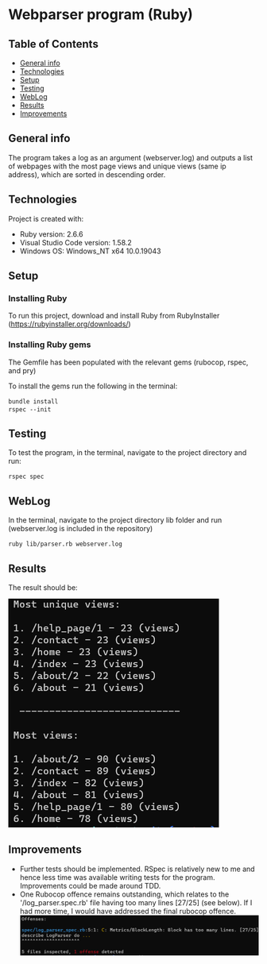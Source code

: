 # Webparser program (Ruby)

## Table of Contents
* [General info](#general-info)
* [Technologies](#technologies)
* [Setup](#setup)
* [Testing](#testing)
* [WebLog](#weblog)
* [Results](#results)
* [Improvements](#improvements)

## General info
The program takes a log as an argument (webserver.log) and outputs a list of webpages with the most page views and unique views (same ip address), which are sorted in descending order.

## Technologies
Project is created with:
* Ruby version: 2.6.6
* Visual Studio Code version: 1.58.2
* Windows OS: Windows_NT x64 10.0.19043

## Setup
### Installing Ruby 
To run this project, download and install Ruby from RubyInstaller (https://rubyinstaller.org/downloads/)

### Installing Ruby gems
The Gemfile has been populated with the relevant gems (rubocop, rspec, and pry)

To install the gems run the following in the terminal: 

```
bundle install 
rspec --init
```

## Testing
To test the program, in the terminal, navigate to the project directory and run:

```
rspec spec
```

## WebLog
In the terminal, navigate to the project directory lib folder and run (webserver.log is included in the repository)

```
ruby lib/parser.rb webserver.log
```

## Results 
The result should be:

![Result](images/Result.PNG "Result")

## Improvements
* Further tests should be implemented. RSpec is relatively new to me and hence less time was available writing tests for the program. Improvements could be made around TDD. 
* One Rubocop offence remains outstanding, which relates to the '/log_parser.spec.rb' file having too many lines [27/25] (see below). If I had more time, I would have addressed the final rubocop offence.
![Lines](images/Lines.PNG "Lines")
